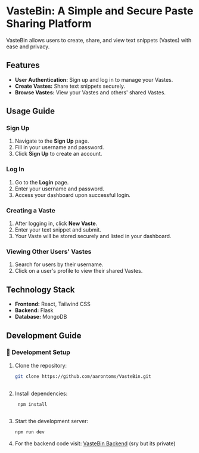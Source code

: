 # VasteBin: A Simple and Secure Paste Sharing Platform

VasteBin allows users to create, share, and view text snippets (Vastes) with ease and privacy.  

## Features
- **User Authentication:** Sign up and log in to manage your Vastes.
- **Create Vastes:** Share text snippets securely.
- **Browse Vastes:** View your Vastes and others' shared Vastes.

## Usage Guide

### Sign Up
1. Navigate to the **Sign Up** page.
2. Fill in your username and password.
3. Click **Sign Up** to create an account.

### Log In
1. Go to the **Login** page.
2. Enter your username and password.
3. Access your dashboard upon successful login.

### Creating a Vaste
1. After logging in, click **New Vaste**.
2. Enter your text snippet and submit.
3. Your Vaste will be stored securely and listed in your dashboard.

### Viewing Other Users' Vastes
1. Search for users by their username.
2. Click on a user's profile to view their shared Vastes.

## Technology Stack
- **Frontend:** React, Tailwind CSS
- **Backend:** Flask
- **Database:** MongoDB

## Development Guide
### 📖 Development Setup
1. Clone the repository:
   ```bash
   git clone https://github.com/aarontoms/VasteBin.git
  
2. Install dependencies:
   ```bash
    npm install
  
3. Start the development server:
    ```bash
    npm run dev

4. For the backend code visit:
   [VasteBin Backend](https://github.com/aarontoms/VasteBin-backend) (sry but its private)
